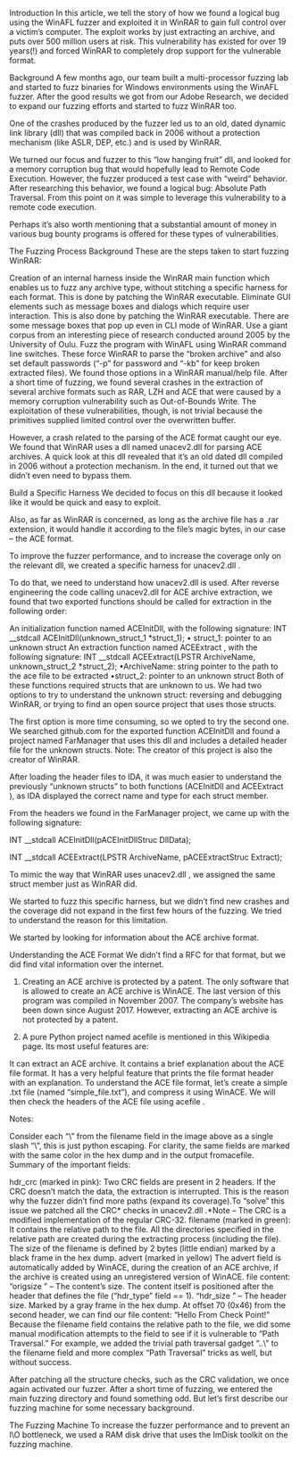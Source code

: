 Introduction
In this article, we tell the story of how we found a logical bug using the WinAFL fuzzer and exploited it in WinRAR to gain full control over a victim’s computer. The exploit works by just extracting an archive, and puts over 500 million users at risk. This vulnerability has existed for over 19 years(!) and forced WinRAR to completely drop support for the vulnerable format.

Background
A few months ago, our team built a multi-processor fuzzing lab and started to fuzz binaries for Windows environments using the WinAFL fuzzer. After the good results we got from our Adobe Research, we decided to expand our fuzzing efforts and started to fuzz WinRAR too.

One of the crashes produced by the fuzzer led us to an old, dated dynamic link library (dll) that was compiled back in 2006 without a protection mechanism (like ASLR, DEP, etc.) and is used by WinRAR.

We turned our focus and fuzzer to this “low hanging fruit” dll, and looked for a memory corruption bug that would hopefully lead to Remote Code Execution.
However, the fuzzer produced a test case with “weird” behavior. After researching this behavior, we found a logical bug: Absolute Path Traversal. From this point on it was simple to leverage this vulnerability to a remote code execution.

Perhaps it’s also worth mentioning that a substantial amount of money in various bug bounty programs is offered for these types of vulnerabilities.

The Fuzzing Process Background
These are the steps taken to start fuzzing WinRAR:

Creation of an internal harness inside the WinRAR main function which enables us to fuzz any archive type, without stitching a specific harness for each format. This is done by patching the WinRAR executable.
Eliminate GUI elements such as message boxes and dialogs which require user interaction. This is also done by patching the WinRAR executable.
There are some message boxes that pop up even in CLI mode of WinRAR.
Use a giant corpus from an interesting piece of research conducted around 2005 by the University of Oulu.
Fuzz the program with WinAFL using WinRAR command line switches. These force WinRAR to parse the “broken archive” and also set default passwords (“-p” for password and “-kb” for keep broken extracted files). We found those options in a WinRAR manual/help file.
After a short time of fuzzing, we found several crashes in the extraction of several archive formats such as RAR, LZH and ACE that were caused by a memory corruption vulnerability such as Out-of-Bounds Write. The exploitation of these vulnerabilities, though, is not trivial because the primitives supplied limited control over the overwritten buffer.

However, a crash related to the parsing of the ACE format caught our eye. We found that WinRAR uses a dll named unacev2.dll for parsing ACE archives. A quick look at this dll revealed that it’s an old dated dll compiled in 2006 without a protection mechanism. In the end, it turned out that we didn’t even need to bypass them.

Build a Specific Harness
We decided to focus on this dll because it looked like it would be quick and easy to exploit.

Also, as far as WinRAR is concerned, as long as the archive file has a .rar extension, it would handle it according to the file’s magic bytes, in our case – the ACE format.

To improve the fuzzer performance, and to increase the coverage only on the relevant dll, we created a specific harness for unacev2.dll .

To do that, we need to understand how unacev2.dll is used. After reverse engineering the code calling unacev2.dll for ACE archive extraction, we found that two exported functions should be called for extraction in the following order:

An initialization function named ACEInitDll, with the following signature:
INT __stdcall ACEInitDll(unknown_struct_1 *struct_1);
• struct_1: pointer to an unknown struct
An extraction function named ACEExtract , with the following signature:
INT __stdcall ACEExtract(LPSTR ArchiveName, unknown_struct_2 *struct_2);
•ArchiveName: string pointer to the path to the ace file to be extracted
•struct_2: pointer to an unknown struct
Both of these functions required structs that are unknown to us. We had two options to try to understand the unknown struct: reversing and debugging WinRAR, or trying to find an open source project that uses those structs.

The first option is more time consuming, so we opted to try the second one. We searched github.com for the exported function ACEInitDll
and found a project named FarManager that uses this dll and includes a detailed header file for the unknown structs.
Note: The creator of this project is also the creator of WinRAR.

After loading the header files to IDA, it was much easier to understand the previously “unknown structs” to both functions (ACEInitDll and ACEExtract ),  as IDA displayed the correct name and type for each struct member.

From the headers we found in the FarManager project, we came up with the following signature:

INT __stdcall ACEInitDll(pACEInitDllStruc DllData);

INT __stdcall ACEExtract(LPSTR ArchiveName, pACEExtractStruc Extract);

To mimic the way that WinRAR uses unacev2.dll , we assigned the same struct member just as WinRAR did.

We started to fuzz this specific harness, but we didn’t find new crashes and the coverage did not expand in the first few hours of the fuzzing. We tried to understand the reason for this limitation.

We started by looking for information about the ACE archive format.

Understanding the ACE Format
We didn’t find a RFC for that format, but we did find vital information over the internet.

1. Creating an ACE archive is protected by a patent. The only software that is allowed to create an ACE archive is WinACE. The last version of this program was compiled in November 2007. The company’s website has been down since August 2017. However, extracting an ACE archive is not protected by a patent.

2. A pure Python project named acefile is mentioned in this Wikipedia page. Its most useful features are:

It can extract an ACE archive.
It contains a brief explanation about the ACE file format.
It has a very helpful feature that prints the file format header with an explanation.
To understand the ACE file format, let’s create a simple .txt file (named “simple_file.txt”), and compress it using WinACE. We will then check the headers of the ACE file using acefile .

Notes:

Consider each “\\” from the filename field in the image above as a single slash “\”, this is just python escaping.
For clarity, the same fields are marked with the same color in the hex dump and in the output fromacefile.
Summary of the important fields:

hdr_crc (marked in pink):
Two CRC fields are present in 2 headers. If the CRC doesn’t match the data, the extraction
is interrupted. This is the reason why the fuzzer didn’t find more paths (expand its coverage).To “solve” this issue we patched all the CRC* checks in unacev2.dll .*Note – The CRC is a modified implementation of the regular CRC-32.
filename (marked in green):
It contains the relative path to the file. All the directories specified in the relative path are created during the extracting process (including the file). The size of the filename is defined by 2 bytes (little endian) marked by a black frame in the hex dump.
advert (marked in yellow)
The advert field is automatically added by WinACE, during the creation of an ACE archive, if the archive is created using an unregistered version of WinACE.
file content:
“origsize ” – The content’s size. The content itself is positioned after the header that defines the file (“hdr_type” field == 1).
“hdr_size ” – The header size. Marked by a gray frame in the hex dump.
At offset 70 (0x46) from the second header, we can find our file content: “Hello From Check Point!”
Because the filename field contains the relative path to the file, we did some manual modification attempts to the field to see if it is vulnerable to “Path Traversal.”
For example, we added the trivial path traversal gadget “\..\” to the filename field and more complex “Path Traversal” tricks as well, but without success.

After patching all the structure checks, such as the CRC validation, we once again activated our fuzzer. After a short time of fuzzing, we entered the main fuzzing directory and found something odd. But let’s first describe our fuzzing machine for some necessary background.

The Fuzzing Machine
To increase the fuzzer performance and to prevent an I\O bottleneck, we used a RAM disk drive that uses the ImDisk toolkit on the fuzzing machine.

